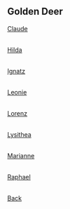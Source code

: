 ## Golden Deer

[Claude](https://rocdoc2.github.io/fe3h-discord-builds/Claude.html)<br> <br>

[Hilda](https://rocdoc2.github.io/fe3h-discord-builds/Hilda.html)<br> <br>

[Ignatz](https://rocdoc2.github.io/fe3h-discord-builds/Ignatz.html)<br> <br>

[Leonie](https://rocdoc2.github.io/fe3h-discord-builds/Leonie.html)<br> <br>

[Lorenz](https://rocdoc2.github.io/fe3h-discord-builds/Lorenz.html)<br> <br>

[Lysithea](https://rocdoc2.github.io/fe3h-discord-builds/Lysithea.html)<br> <br>

[Marianne](https://rocdoc2.github.io/fe3h-discord-builds/Marianne.html)<br> <br>

[Raphael](https://rocdoc2.github.io/fe3h-discord-builds/Raphael.html)<br> <br>

[Back](https://rocdoc2.github.io/fe3h-discord-builds/.html)
